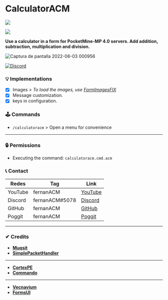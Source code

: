 # CalculatorACM
[![](https://poggit.pmmp.io/shield.state/CalculatorACM)](https://poggit.pmmp.io/p/CalculatorACM)

[![](https://poggit.pmmp.io/shield.api/CalculatorACM)](https://poggit.pmmp.io/p/CalculatorACM)

**Use a calculator in a form for PocketMine-MP 4.0 servers. Add addition, subtraction, multiplication and division.**

![Captura de pantalla 2022-06-03 000956](https://user-images.githubusercontent.com/83558341/171791322-e38ab982-1132-4c49-bf6c-b06be4ff212b.png)

<a href="https://discord.gg/YyE9XFckqb"><img src="https://img.shields.io/discord/837701868649709568?label=discord&color=7289DA&logo=discord" alt="Discord" /></a>

### 💡 Implementations
* [x] Images > *To load the images, use [FormImagesFIX](https://poggit.pmmp.io/r/146450/FormImagesFix_dev-14.phar)*
* [x] Message customization.
* [x] keys in configuration.

### 🕹 Commands
- ```/calculatoracm``` > Open a menu for convenience
---

### 🔒 Permissions

- Executing the command: ```calculatoracm.cmd.acm```

### 📞 Contact 

| Redes | Tag | Link |
|-------|-------------|------|
| YouTube | fernanACM | [YouTube](https://www.youtube.com/channel/UC-M5iTrCItYQBg5GMuX5ySw) | 
| Discord | fernanACM#5078 | [Discord](https://discord.gg/YyE9XFckqb) |
| GitHub | fernanACM | [GitHub](https://github.com/fernanACM)
| Poggit | fernanACM | [Poggit](https://poggit.pmmp.io/ci/fernanACM)
****

### ✔ Credits
* **[Muqsit](https://github.com/Muqsit)**
* **[SimplePacketHandler](https://github.com/Muqsit/SimplePacketHandler)**
---
* **[CortexPE](https://github.com/CortexPE)**
* **[Commando](https://github.com/CortexPE/Commando/tree/master/)**
---
* **[Vecnavium](https://github.com/Vecnavium)**
* **[FormsUI](https://github.com/Vecnavium/FormsUI/tree/master/)**
